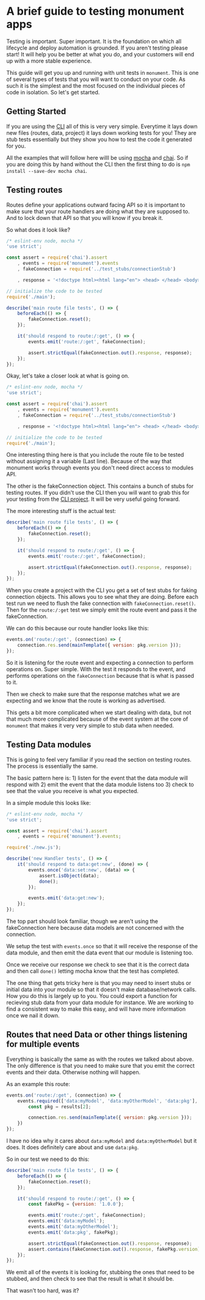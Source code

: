 # A brief guide to testing monument apps

Testing is important. Super important. It is the foundation on which all lifecycle and deploy automation is grounded. If you aren't testing please start! It will help you be better at what you do, and your customers will end up with a more stable experience. </rant>

This guide will get you up and running with unit tests in `monument`. This is one of several types of tests that you will want to conduct on your code. As such it is the simplest and the most focused on the individual pieces of code in isolation. So let's get started.

## Getting Started

If you are using the [CLI](https://www.npmjs.com/package/monument-cli) all of this is very very simple. Everytime it lays down new files (routes, data, project) it lays down working tests for you! They are stub tests essentially but they show you how to test the code it generated for you.

All the examples that will follow here willl be using [mocha](https://mochajs.org/) and [chai](http://chaijs.com/). So if you are doing this by hand without the CLI then the first thing to do is `npm install --save-dev mocha chai`.

## Testing routes

Routes define your applications outward facing API so it is important to make sure that your route handlers are doing what they are supposed to. And to lock down that API so that you will know if you break it.

So what does it look like?

```js
/* eslint-env node, mocha */
'use strict';

const assert = require('chai').assert
    , events = require('monument').events
    , fakeConnection = require('../test_stubs/connectionStub')

    , response = '<!doctype html><html lang="en"> <head> </head> <body> <h1>Welcome to monument</h1> <p>"It never gets easier, you just go faster" - Greg Lemond</p> <p> You are on version 1.0.0 of your project</p> </body></html>';

// initialize the code to be tested
require('./main');

describe('main route file tests', () => {
    beforeEach(() => {
        fakeConnection.reset();
    });

    it('should respond to route:/:get', () => {
        events.emit('route:/:get', fakeConnection);

        assert.strictEqual(fakeConnection.out().response, response);
    });
});
```

Okay, let's take a closer look at what is going on.

```js
/* eslint-env node, mocha */
'use strict';

const assert = require('chai').assert
    , events = require('monument').events
    , fakeConnection = require('../test_stubs/connectionStub')

    , response = '<!doctype html><html lang="en"> <head> </head> <body> <h1>Welcome to monument</h1> <p>"It never gets easier, you just go faster" - Greg Lemond</p> <p> You are on version 1.0.0 of your project</p> </body></html>';

// initialize the code to be tested
require('./main');
```

One interesting thing here is that you include the route file to be tested without assigning it a variable (Last line). Because of the way that monument works through events you don't need direct access to modules API.

The other is the fakeConnection object. This contains a bunch of stubs for testing routes. If you didn't use the CLI then you will want to grab this for your testing from the [CLI project](https://github.com/ansble/monument-cli/blob/master/templates/base/test_stubs/connectionStub.js). It will be very useful going forward.

The more interesting stuff is the actual test:

```js
describe('main route file tests', () => {
    beforeEach(() => {
        fakeConnection.reset();
    });

    it('should respond to route:/:get', () => {
        events.emit('route:/:get', fakeConnection);

        assert.strictEqual(fakeConnection.out().response, response);
    });
});
```

When you create a project with the CLI you get a set of test stubs for faking connection objects. This allows you to see what they are doing. Before each test run we need to flush the fake connection with `fakeConnection.reset()`. Then for the `route:/:get` test we simply emit the route event and pass it the fakeConnection. 

We can do this because our route handler looks like this:
```js
events.on('route:/:get', (connection) => {
    connection.res.send(mainTemplate({ version: pkg.version }));
});
```
So it is listening for the route event and expecting a connection to perform operations on. Super simple. With the test it responds to the event, and performs operations on the `fakeConnection` because that is what is passed to it.

Then we check to make sure that the response matches what we are expecting and we know that the route is working as advertised.

This gets a bit more complicated when we start dealing with data, but not that much more complicated because of the event system at the core of `monument` that makes it very very simple to stub data when needed.

## Testing Data modules
This is going to feel very familiar if you read the section on testing routes. The process is essentially the same.

The basic pattern here is: 1) listen for the event that the data module will respond with 2) emit the event that the data module listens too 3) check to see that the value you receive is what you expected.

In a simple module this looks like:
```js
/* eslint-env node, mocha */
'use strict';

const assert = require('chai').assert
    , events = require('monument').events;

require('./new.js');

describe('new Handler tests', () => {
    it('should respond to data:get:new', (done) => {
        events.once('data:set:new', (data) => {
            assert.isObject(data);
            done();
        });

        events.emit('data:get:new');
    });
});
```

The top part should look familiar, though we aren't using the fakeConnection here because data models are not concerned with the connection.

We setup the test with `events.once` so that it will receive the response of the data module, and then emit the data event that our module is listening too.

Once we receive our response we check to see that it is the correct data and then call `done()` letting mocha know that the test has completed.

The one thing that gets tricky here is that you may need to insert stubs or initial data into your module so that it doesn't make database/network calls. How you do this is largely up to you. You could export a function for recieving stub data from your data module for instance. We are working to find a consistent way to make this easy, and will have more information once we nail it down.

## Routes that need Data or other things listening for multiple events

Everything is basically the same as with the routes we talked about above. The only difference is that you need to make sure that you emit the correct events and their data. Otherwise nothing will happen.

As an example this route:

```js
events.on('route:/:get', (connection) => {
    events.required(['data:myModel', 'data:myOtherModel', 'data:pkg'], (results) => {
        const pkg = results[2];

        connection.res.send(mainTemplate({ version: pkg.version }));
    })
});
```

I have no idea why it cares about `data:myModel` and `data:myOtherModel` but it does. It does definitely care about and use `data:pkg`.

So in our test we need to do this:

```js
describe('main route file tests', () => {
    beforeEach(() => {
        fakeConnection.reset();
    });

    it('should respond to route:/:get', () => {
        const fakePkg = {version: '1.0.0'};

        events.emit('route:/:get', fakeConnection);
        events.emit('data:myModel');
        events.emit('data:myOtherModel');
        events.emit('data:pkg', fakePkg);

        assert.strictEqual(fakeConnection.out().response, response);
        assert.contains(fakeConnection.out().response, fakePkg.version);
    });
});
```

We emit all of the events it is looking for, stubbing the ones that need to be stubbed, and then check to see that the result is what it should be. 

That wasn't too hard, was it?
